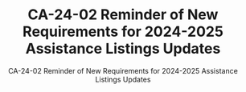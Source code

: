 ---
layout: resources-landing
title: "CA-24-02 Reminder of New Requirements for 2024-2025 Assistance Listings Updates"
subtitle: "CA-24-02 Reminder of New Requirements for 2024-2025 Assistance Listings Updates"
doc-link: ../assets/files/CA-24-02 Reminder of New Requirements for 2024-2025 Assistance Listings Updates.pdf
filters: federal-financial-assistance controller-alert 2024 archived
fiscal_year: 2024
---